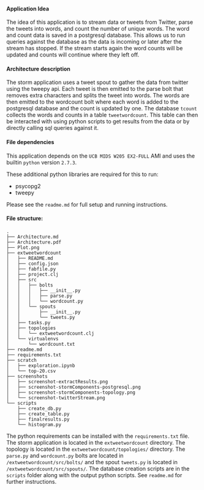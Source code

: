 #### Application Idea

The idea of this application is to stream data or tweets from Twitter, parse the tweets into words, and count the number of unique words. The word and count data is saved in a postgresql database. This allows us to run queries against the database as the data is incoming or later after the stream has stopped. If the stream starts again the word counts will be updated and counts will continue where they left off.

#### Architecture description

The storm application uses a tweet spout to gather the data from twitter using the tweepy api. Each tweet is then emitted to the parse bolt that removes extra characters and splits the tweet into words. The words are then emitted to the wordcount bolt where each word is added to the postgresql database and the count is updated by one. The database `tcount` collects the words and counts in a table `tweetwordcount`. This table can then be interacted with using python scripts to get results from the data or by directly calling sql queries against it.

#### File dependencies

This application depends on the `UCB MIDS W205 EX2-FULL` AMI and uses the builtin `python` version `2.7.3`.

These additional python libraries are required for this to run:
- psycopg2
- tweepy

Please see the `readme.md` for full setup and running instructions.

#### File structure:
```
.
├── Architecture.md
├── Architecture.pdf
├── Plot.png
├── extweetwordcount
│   ├── README.md
│   ├── config.json
│   ├── fabfile.py
│   ├── project.clj
│   ├── src
│   │   ├── bolts
│   │   │   ├── __init__.py
│   │   │   ├── parse.py
│   │   │   └── wordcount.py
│   │   └── spouts
│   │       ├── __init__.py
│   │       └── tweets.py
│   ├── tasks.py
│   ├── topologies
│   │   └── extweetwordcount.clj
│   └── virtualenvs
│       └── wordcount.txt
├── readme.md
├── requirements.txt
├── scratch
│   ├── exploration.ipynb
│   └── top-20.csv
├── screenshots
│   ├── screenshot-extractResults.png
│   ├── screenshot-stormComponents-postgresql.png
│   ├── screenshot-stormComponents-topology.png
│   └── screenshot-twitterStream.png
└── scripts
    ├── create_db.py
    ├── create_table.py
    ├── finalresults.py
    └── histogram.py
```

The python requirements can be installed with the `requirements.txt` file. The storm application is located in the `extweetwordcount` directory. The topology is located in the `extweetwordcount/topologies/` directory. The `parse.py` and `wordcount.py` bolts are located in `/extweetwordcount/src/bolts/` and the spout `tweets.py` is located in `/extweetwordcount/src/spouts/`. The database creation scripts are in the `scripts` folder along with the output python scripts. See `readme.md` for further instructions.
